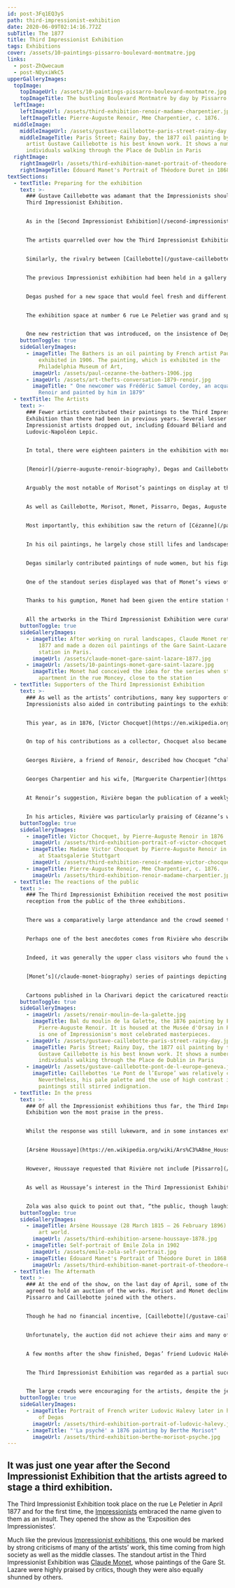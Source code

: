 ```yaml
---
id: post-3Fq1EQ3yS
path: third-impressionist-exhibition
date: 2020-06-09T02:14:16.772Z
subTitle: The 1877
title: Third Impressionist Exhibition
tags: Exhibitions
cover: /assets/10-paintings-pissarro-boulevard-montmatre.jpg
links:
  - post-ZhQwecaum
  - post-NQyxiWkC5
upperGalleryImages:
  topImage:
    topImageUrl: /assets/10-paintings-pissarro-boulevard-montmatre.jpg
    topImageTitle: The bustling Boulevard Montmatre by day by Pissarro
  leftImage:
    leftImageUrl: /assets/third-exhibition-renoir-madame-charpentier.jpg
    leftImageTitle: Pierre-Auguste Renoir, Mme Charpentier, c. 1876.
  middleImage:
    middleImageUrl: /assets/gustave-caillebotte-paris-street-rainy-day.jpg
    middleImageTitle: Paris Street; Rainy Day, the 1877 oil painting by the French
      artist Gustave Caillebotte is his best known work. It shows a number of
      individuals walking through the Place de Dublin in Paris
  rightImage:
    rightImageUrl: /assets/third-exhibition-manet-portrait-of-theodore-duret.jpg
    rightImageTitle: Édouard Manet's Portrait of Théodore Duret in 1868
textSections:
  - textTitle: Preparing for the exhibition
    text: >-
      ### Gustave Caillebotte was adamant that the Impressionists should hold a
      Third Impressionist Exhibition.


      As in the [Second Impressionist Exhibition](/second-impressionist-exhibition), he put forward the majority of funds for the exhibition. He was resolute in his aims to see the Impressionist movement continue and succeed and he poured his energy and money into staging another exhibition.


      The artists quarrelled over how the Third Impressionist Exhibition should proceed. [Monet](/claude-monet-biography) and [Edgar Degas](/edgar-degas-biography) disagreed over whether or not to encourage new artists to join the group. Degas felt that young blood was needed to drive the work of the Impressionists forward but Monet staunchly disagreed, fearing that unknown artists would dilute the impact of the group. Meanwhile, [Camille Pissarro](/camille-pissarro-biography) was keen to make the movement more political and he advocated for the group to align themselves with socialist causes.


      Similarly, the rivalry between [Caillebotte](/gustave-caillebotte-biography) and Degas for control over the organisation of the exhibition had continued since the Second Impressionist Exhibition. According to some accounts, they argued frequently, but it also appears as though Caillebotte was largely a peacekeeping figure in the group. According to sources, he had the calm temperament needed to diffuse disputes among the other artists and enable the group to work together.


      The previous Impressionist exhibition had been held in a gallery owned by [Paul Durand-Ruel](/paul-durand-ruel-biography) but there was yet more debate on whether it should be held in the space for a second time. It was discovered that the gallery space had been rented out for the full year, halting the group’s plans. 


      Degas pushed for a new space that would feel fresh and different. Initial talks included plans to hold the exhibition in a barrack built on the vacant lot where the Paris opera house used to stand. Pragmatic as usual, Caillebotte was the one who found appropriate premises for the exhibition, located on the the same street as Durand-Ruel’s gallery and owned by one of his friends.


      The exhibition space at number 6 rue Le Peletier was grand and spacious, spread across five large rooms on the first floor of the building. The space was well-lit, giving the Impressionists the opportunity to showcase their work in the best fashion and lending legitimacy to their exhibition. It was further agreed that there should be no limit on the number of paintings each artist was allowed to show to fill the gallery with their best work.


      One new restriction that was introduced, on the insistence of Degas, was that the artists should cease to submit works to the Salon. He believed that the group represented the survival of modern art and he felt very strongly that there was a conflict between the Salon and the ‘Exposition des Impressionistes’. This was in stark contrast to his earlier insistences in 1874, which had seen him actively attempt to recruit Salon artists to exhibit with the Impressionists in order to lend the group greater legitimacy. Nevertheless, the others agreed to his stipulation, though Paul Cézanne was exempted from the rule.
    buttonToggle: true
    sideGalleryImages:
      - imageTitle: The Bathers is an oil painting by French artist Paul Cézzane first
          exhibited in 1906. The painting, which is exhibited in the
          Philadelphia Museum of Art,
        imageUrl: /assets/paul-cezanne-the-bathers-1906.jpg
      - imageUrl: /assets/art-thefts-conversation-1879-renoir.jpg
        imageTitle: " One newcomer was Frédéric Samuel Cordey, an acquaintances of
          Renoir and painted by him in 1879"
  - textTitle: The Artists
    text: >-
      ### Fewer artists contributed their paintings to the Third Impressionist
      Exhibition than there had been in previous years. Several lesser known
      Impressionist artists dropped out, including Édouard Béliard and
      Ludovic-Napoléon Lepic.


      In total, there were eighteen painters in the exhibition with more than 230 works contributed.


      [Renoir](/pierre-auguste-renoir-biography), Degas and Caillebotte all contacted [Berthe Morisot](/berthe-morisot-biography) to ask her to exhibit with them again. She accepted gladly, despite the controversy caused among her family for the negative reviews of the previous exhibition. Morisot contributed a number of oil paintings and a large wall in the central gallery was dedicated entirely to her paintings, giving her the position of honour.


      Arguably the most notable of Morisot’s paintings on display at this particular exhibition was ‘[La Psyché](https://www.museothyssen.org/en/collection/artists/morisot-berthe/psyche-mirror)’ or ‘The Psyche Mirror’ from 1876. The painting depicts a woman looking into a mirror - known as a Psyche at this time - and gathering up the fabric of her clothing as she stands at an angle. Rich light enters into the windows and the painting is almost entirely made up of a range of delicate tonal whites. Morisot’s figure is shown in thoughtful solitude, a common feature in many of her paintings where she sought to depict the private moments of women in the home. This painting received much positive attention in the press.


      As well as Caillebotte, Morisot, Monet, Pissarro, Degas, Auguste Renoir and Alfred Sisley, there were also some newcomers. Among them were Pierre Franc-Lamy and [Frédéric Samuel Cordey](https://en.wikipedia.org/wiki/Fr%C3%A9d%C3%A9ric_Samuel_Cordey), both acquaintances of Renoir. They attended his studio almost every afternoon, using him as a mentor after leaving the Ecole des Beaux Arts due to their frustration with their teachers. Following Renoir’s example, both artists adopted the Impressionist style in their work.


      Most importantly, this exhibition saw the return of [Cézanne](/paul-cezanne-biography). He showed three watercolours, two of which were named ‘Impression d’après nature’, and a number of oil paintings. These were arranged in the central room, on the long wall opposite Morisot’s work. 


      In his oil paintings, he largely chose still lifes and landscapes but ‘Bathers’ from 1875-76 was one exception. Nude bathing scenes were a subject that came up time and time again in Cézanne’s work. He was fascinated by the human figure but rarely painted nude models, instead drawing the women from his imagination or classical and Renaissance art. Variations of these nude bathers continue even into his later work, appearing in different classical poses.


      Degas similarly contributed paintings of nude women, but his figures were drawn from the brothels, clubs and dance halls of Paris rather than from classical art. His work was given a gallery all of its own in the farthest room in the exhibition space. He further exhibited pastels and lithographs and a portrait of his friend [Henri Rouart](https://en.wikipedia.org/wiki/Henri_Rouart). 


      One of the standout series displayed was that of Monet’s views of Gare St. Lazare, showing the station shrouded in a fog of smoke from the steam trains. He had conceived the idea for the series when staying in a rented apartment in the rue Moncey, close to the station. In order to realise his vision, he dressed in his finery and marched into the office of the director of the station. Not wanting to appear ignorant, the director agreed to his demands, assuming he was a famous and fabulously wealthy painter.


      Thanks to his gumption, Monet had been given the entire station to paint from, with the platforms cleared of people, the trains delayed and extra coal added to the fires to create as much smoke and steam as he needed for the effect. The results were an astonishing success and all the Impressionists benefitted from Monet’s stroke of inspiration. Durand-Ruel agreed to buy the whole series and he also paid every Impressionist artist a small sum to help keep them afloat.


      All the artworks in the Third Impressionist Exhibition were curated and hung by a joint team of Monet, Renoir, Pissarro and Caillebotte. Though some artists’ paintings were hung together, this was not as rigidly upheld as the previous Impressionist exhibition. Instead, it was decided that the first room should feature a selection of works by Monet, Caillebotte and Renoir, and their larger works were shown in other rooms.
    buttonToggle: true
    sideGalleryImages:
      - imageTitle: After working on rural landscapes, Claude Monet returned to Paris in
          1877 and made a dozen oil paintings of the Gare Saint-Lazare railway
          station in Paris.
        imageUrl: /assets/claude-monet-gare-saint-lazare-1877.jpg
      - imageUrl: /assets/10-paintings-monet-gare-saint-lazare.jpg
        imageTitle: Monet had conceived the idea for the series when staying in a rented
          apartment in the rue Moncey, close to the station
  - textTitle: Supporters of the Third Impressionist Exhibition
    text: >-
      ### As well as the artists’ contributions, many key supporters of the
      Impressionists also aided in contributing paintings to the exhibition.


      This year, as in 1876, [Victor Chocquet](https://en.wikipedia.org/wiki/Victor_Chocquet) formed one of the most important shows of support for the Impressionists. He continued to commission work from many of the artists in the group and contributed a number of pieces from his collection to the Third Impressionist Exhibition. 


      On top of his contributions as a collector, Chocquet also became heavily involved as a self-appointed ambassador. Since retiring, he used his time visiting the exhibition to grapple with visitors over topics surrounding the art of the Impressionists. He challenged any incredulous viewer to a battle or wordplay and debate, tirelessly championing the work of all the Impressionists and Cézanne in particular. 


      Georges Rivière, a friend of Renoir, described how Chocquet “challenged the laughers, made them ashamed of their jokes, \[and] lashed them with ironical remarks”. He was, “persuasive, vehement, domineering in turn \[…] the most charming and formidable of opponents.” Reports of Chocquet’s enthusiastic cheerleading even tell of visitors who deliberately incited Chocquet into a debate just to see him launch into a long message of support and admiration. 


      Georges Charpentier and his wife, [Marguerite Charpentier](https://en.wikipedia.org/wiki/Marguerite_Charpentier), were another source of support for the Impressionists and they contributed paintings to the Third Impressionist Exhibition, along with Georges de Bellio, a Romanian physician close to the group.


      At Renoir’s suggestion, Rivière began the publication of a weekly journal titled ‘L’Impressioniste’ in order to help publicise the exhibition. He heavily praised the works on display, using prose thick with exaggeration and adoration. Renoir also contributed a small number of articles to the publication, largely focussed on the topics of architecture and decorative art.


      In his articles, Rivière was particularly praising of Cézanne’s work, which received some of the worst criticisms of all the artists. Though the publication was a valiant effort intended to garner public support, the few issues sold were not enough even to cover running costs. As a result, Rivière was forced to shut down his bold venture after just four weeks.
    buttonToggle: true
    sideGalleryImages:
      - imageTitle: Victor Chocquet, by Pierre-Auguste Renoir in 1876
        imageUrl: /assets/third-exhibition-portrait-of-victor-chocquet.jpg
      - imageTitle: Madame Victor Chocquet by Pierre-Auguste Renoir in 1875, currently
          at Staatsgalerie Stuttgart
        imageUrl: /assets/third-exhibition-renoir-madame-victor-chocquet.jpg
      - imageTitle: Pierre-Auguste Renoir, Mme Charpentier, c. 1876.
        imageUrl: /assets/third-exhibition-renoir-madame-charpentier.jpg
  - textTitle: The reactions of the public
    text: >-
      ### The Third Impressionist Exhibition received the most positive
      reception from the public of the three exhibitions.


      There was a comparatively large attendance and the crowd seemed to be less jeering than in previous years, which was met with relief by the artists. Nonetheless, the press continued to attack the group and there were the usual tales of outrage and disgust.


      Perhaps one of the best anecdotes comes from Rivière who describes a wealthy banker standing in front of [Renoir’s](/pierre-auguste-renoir-biography) ‘Le Bal au Moulin’ (1876) for some moments. He stood, silently frowning, and then promptly marched back to the entrance and demanded he have his money back. Similar reactions were also witnessed repeated by other visitors.


      Indeed, it was generally the upper class visitors who found the work most disturbing. They could not understand why the working-classes at their leisure were deemed a suitable subject for high art. The general consensus was that the artists were dangerous revolutionaries.


      [Monet’s](/claude-monet-biography) series of paintings depicting steam trains billowing black smoke and soot were met with particular horror. No one had ever depicted the industrialised world in such a way. By contrast, Caillebotte’s work, including ‘Street in Paris’, ‘A Rainy Day’ and ‘Le Pont de l’Europe’ were relatively conventional. Nevertheless, his pale palette and the use of high contrast in his paintings still stirred indignation.


      Cartoons published in la Charivari depict the caricatured reactions of the public to the exhibition. One shows a policeman with his arms up, blocking the way of a well-dressed pregnant woman saying “Lady, it would be unwise to enter!” The second depicts a man in a top hat, staring at a painting and exclaiming, “But these are the colours of a corpse!” to which the painter replies, “Indeed, but unfortunately I can’t get the smell.” This was undoubtedly a reference to a comment made by Albert Wolff in 1876, in response to nudes by Renoir.
    buttonToggle: true
    sideGalleryImages:
      - imageUrl: /assets/renoir-moulin-de-la-galette.jpg
        imageTitle: Bal du moulin de la Galette, the 1876 painting by French artist
          Pierre-Auguste Renoir. It is housed at the Musée d'Orsay in Paris and
          is one of Impressionism's most celebrated masterpieces.
      - imageUrl: /assets/gustave-caillebotte-paris-street-rainy-day.jpg
        imageTitle: Paris Street; Rainy Day, the 1877 oil painting by the French artist
          Gustave Caillebotte is his best known work. It shows a number of
          individuals walking through the Place de Dublin in Paris
      - imageUrl: /assets/gustave-caillebotte-pont-de-l-europe-geneva.jpg
        imageTitle: Caillebottes 'Le Pont de l’Europe’ was relatively conventional.
          Nevertheless, his pale palette and the use of high contrast in his
          paintings still stirred indignation.
  - textTitle: In the press
    text: >-
      ### Of all the Impressionist exhibitions thus far, the Third Impressionist
      Exhibition won the most praise in the press.


      Whilst the response was still lukewarm, and in some instances extremely hostile, the [Impressionists](/) were given more space in newspapers and journals. Some reviews even began to entertain the idea that their work had value.


      [Arsène Houssaye](https://en.wikipedia.org/wiki/Ars%C3%A8ne_Houssaye) was one such critic. He approached Rivière to ask for notes on the paintings in the exhibition and these were published in the L’Artiste in November, titled ‘Les Intransigents et les impressionists: Souvenirs du salon libra de 1877’. This article represented a significant win for the Impressionists as it demonstrated that there was at least some attempt to take their work seriously.


      However, Houssaye requested that Rivière not include [Pissarro](/camille-pissarro-biography) or [Cézanne](/paul-cezanne-biography) in his writing. Consequently, only [Degas](/edgar-degas-biography), [Monet](/claude-monet-biography), [Sisley](/alfred-sisley-biography), Morisot and Caillebotte received recognition. This incident demonstrated the general consensus that Pissarro and Cézanne were too offensive for the tastes of upper class readers and thus were best ignored.


      As well as Houssaye’s interest in the Third Impressionist Exhibition, [Émile Zola](/emile-zola-biography) also wrote a lengthy review that was far more positive than his assessment of the Second Impressionist Exhibition. He mentioned Monet’s talent and placed him at the head of the group, but he was also highly supportive of Cézanne. Going against popular opinion, Zola described Cézanne as, “certainly the greatest colourist of the group.” He went on to describe his landscapes of Provence as having, “a splendid character. The canvases of this painter, so strong and so deeply felt, may cause the bourgeois to smile, but nevertheless contain the makings of a great artist.” 


      Zola was also quick to point out that, “the public, though laughing, throngs to their exhibition. One counts more than 500 visitors a day. That is success”. The critic Théodore Duret concurred, stating, “the majority of the visitors were of the opinion that the exhibiting artists were perhaps not devoid of talent and that they might have executed good pictures if they had been willing to paint like the rest of the world”.
    buttonToggle: true
    sideGalleryImages:
      - imageTitle: Arsène Houssaye (28 March 1815 – 26 February 1896) a crititc of the
          art world.
        imageUrl: /assets/third-exhibition-arsene-houssaye-1878.jpg
      - imageTitle: Self-portrait of Emile Zola in 1902
        imageUrl: /assets/emile-zola-self-portrait.jpg
      - imageTitle: Édouard Manet's Portrait of Théodore Duret in 1868
        imageUrl: /assets/third-exhibition-manet-portrait-of-theodore-duret.jpg
  - textTitle: The Aftermath
    text: >-
      ### At the end of the show, on the last day of April, some of the artists
      agreed to hold an auction of the works. Morisot and Monet declined but
      Pissarro and Caillebotte joined with the others. 


      Though he had no financial incentive, [Caillebotte](/gustave-caillebotte-biography) wished to stand by the artists by putting his works up for sale. 


      Unfortunately, the auction did not achieve their aims and many of the artworks sold at disappointingly low prices. In this respect, the second Impressionist auction was about as successful as the first.


      A few months after the show finished, Degas’ friend Ludovic Halévy, an author and playwright, released a satirical play titled ‘La Cigale’. It opened at the Théâtre des Variétés in Paris and featured an Impressionist painter as the central character. Halévy had made a visit to the offices of ‘L’Impressioniste’ during the exhibition and made enquiries to Rivière, as well as buying copies of the paper. The play featured numerous jokes on art and Impressionism, showing Halévy’s research into the topic. The comedy was met with laughter from the crowd. Apparently, Renoir and Rivière seated in the audience laughed too.


      The Third Impressionist Exhibition was regarded as a partial success. The artists still looked to be a long way from receiving the recognition and admiration they desired but there was also evidence that, at least to some extent, they were beginning to be considered as more than just a source of amusement. 


      The large crowds were encouraging for the artists, despite the jeers, and provided a crucial source of monetary support for the exhibition. However, the Impressionists would have to wait longer before many of them felt financially secure and truly successful.
    buttonToggle: true
    sideGalleryImages:
      - imageTitle: Portrait of French writer Ludovic Halevy later in his career, friend
          of Degas
        imageUrl: /assets/third-exhibition-portrait-of-ludovic-halevy.jpg
      - imageTitle: "'La psyché' a 1876 painting by Berthe Morisot"
        imageUrl: /assets/third-exhibition-berthe-morisot-psyche.jpg
---
```

## It was just one year after the Second Impressionist Exhibition that the artists agreed to stage a third exhibition. 

The Third Impressionist Exhibition took place on the rue Le Peletier in April 1877 and for the first time, the [Impressionists](/) embraced the name given to them as an insult. They opened the show as the ‘Exposition des Impressionistes’. 

Much like the previous [Impressionist exhibitions](/second-impressionist-exhibition), this one would be marked by strong criticisms of many of the artists’ work, this time coming from high society as well as the middle classes. The standout artist in the Third Impressionist Exhibition was [Claude Monet](/claude-monet-biography), whose paintings of the Gare St. Lazare were highly praised by critics, though they were also equally shunned by others.